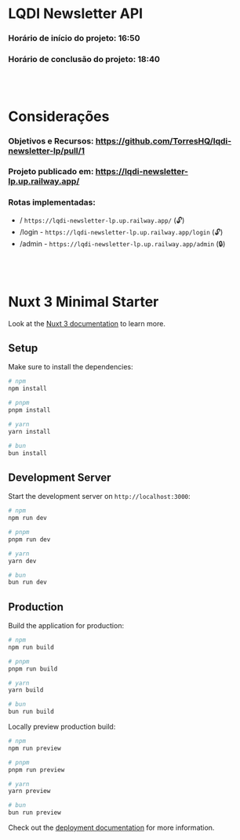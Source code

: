 # LQDI Newsletter API 
### Horário de início do projeto: 16:50
### Horário  de conclusão do projeto: 18:40

<br/>
<br/>


# Considerações
### Objetivos e Recursos: https://github.com/TorresHQ/lqdi-newsletter-lp/pull/1

### Projeto publicado em: https://lqdi-newsletter-lp.up.railway.app/

### Rotas implementadas:
- / `https://lqdi-newsletter-lp.up.railway.app/` (🔓)
- /login - `https://lqdi-newsletter-lp.up.railway.app/login` (🔓)
- /admin - `https://lqdi-newsletter-lp.up.railway.app/admin` (🔒)

<br/>
<br/>

# Nuxt 3 Minimal Starter

Look at the [Nuxt 3 documentation](https://nuxt.com/docs/getting-started/introduction) to learn more.

## Setup

Make sure to install the dependencies:

```bash
# npm
npm install

# pnpm
pnpm install

# yarn
yarn install

# bun
bun install
```

## Development Server

Start the development server on `http://localhost:3000`:

```bash
# npm
npm run dev

# pnpm
pnpm run dev

# yarn
yarn dev

# bun
bun run dev
```

## Production

Build the application for production:

```bash
# npm
npm run build

# pnpm
pnpm run build

# yarn
yarn build

# bun
bun run build
```

Locally preview production build:

```bash
# npm
npm run preview

# pnpm
pnpm run preview

# yarn
yarn preview

# bun
bun run preview
```

Check out the [deployment documentation](https://nuxt.com/docs/getting-started/deployment) for more information.
